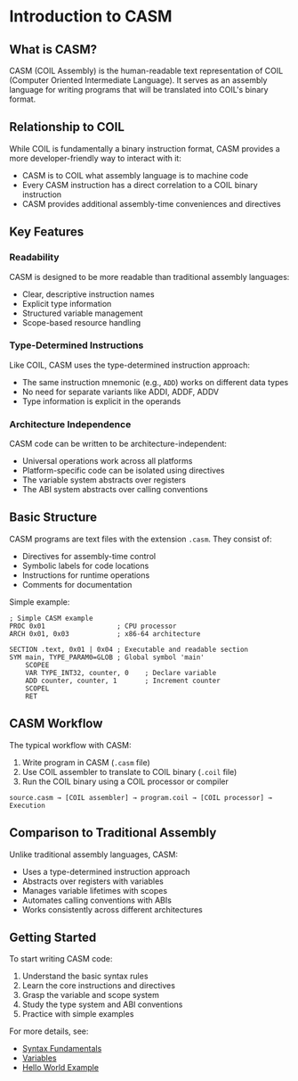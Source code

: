# Introduction to CASM

## What is CASM?

CASM (COIL Assembly) is the human-readable text representation of COIL (Computer Oriented Intermediate Language). It serves as an assembly language for writing programs that will be translated into COIL's binary format.

## Relationship to COIL

While COIL is fundamentally a binary instruction format, CASM provides a more developer-friendly way to interact with it:

- CASM is to COIL what assembly language is to machine code
- Every CASM instruction has a direct correlation to a COIL binary instruction
- CASM provides additional assembly-time conveniences and directives

## Key Features

### Readability

CASM is designed to be more readable than traditional assembly languages:

- Clear, descriptive instruction names
- Explicit type information
- Structured variable management
- Scope-based resource handling

### Type-Determined Instructions

Like COIL, CASM uses the type-determined instruction approach:

- The same instruction mnemonic (e.g., `ADD`) works on different data types
- No need for separate variants like ADDI, ADDF, ADDV
- Type information is explicit in the operands

### Architecture Independence

CASM code can be written to be architecture-independent:

- Universal operations work across all platforms
- Platform-specific code can be isolated using directives
- The variable system abstracts over registers
- The ABI system abstracts over calling conventions

## Basic Structure

CASM programs are text files with the extension `.casm`. They consist of:

- Directives for assembly-time control
- Symbolic labels for code locations
- Instructions for runtime operations
- Comments for documentation

Simple example:
```
; Simple CASM example
PROC 0x01                  ; CPU processor
ARCH 0x01, 0x03            ; x86-64 architecture

SECTION .text, 0x01 | 0x04 ; Executable and readable section
SYM main, TYPE_PARAM0=GLOB ; Global symbol 'main'
    SCOPEE
    VAR TYPE_INT32, counter, 0    ; Declare variable
    ADD counter, counter, 1       ; Increment counter
    SCOPEL
    RET
```

## CASM Workflow

The typical workflow with CASM:

1. Write program in CASM (`.casm` file)
2. Use COIL assembler to translate to COIL binary (`.coil` file)
3. Run the COIL binary using a COIL processor or compiler

```
source.casm → [COIL assembler] → program.coil → [COIL processor] → Execution
```

## Comparison to Traditional Assembly

Unlike traditional assembly languages, CASM:

- Uses a type-determined instruction approach
- Abstracts over registers with variables
- Manages variable lifetimes with scopes
- Automates calling conventions with ABIs
- Works consistently across different architectures

## Getting Started

To start writing CASM code:

1. Understand the basic syntax rules
2. Learn the core instructions and directives
3. Grasp the variable and scope system
4. Study the type system and ABI conventions
5. Practice with simple examples

For more details, see:
- [Syntax Fundamentals](syntax-fundamentals.md)
- [Variables](../features/variables.md)
- [Hello World Example](../examples/hello-world.md)